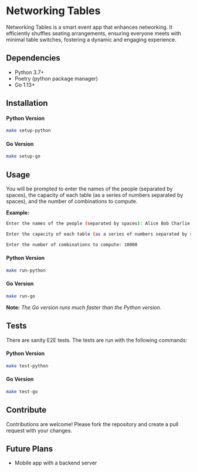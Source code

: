 # Networking Tables

Networking Tables is a smart event app that enhances networking. It efficiently shuffles seating arrangements, ensuring everyone meets with minimal table switches, fostering a dynamic and engaging experience.

## Dependencies

- Python 3.7+
- Poetry (python package manager)
- Go 1.13+

## Installation

#### Python Version

```bash
make setup-python
```

#### Go Version

```bash
make setup-go
```

## Usage

You will be prompted to enter the names of the people (separated by spaces), the capacity of each table (as a series of numbers separated by spaces), and the number of combinations to compute.

**Example:**

```bash
Enter the names of the people (separated by spaces): Alice Bob Charlie David Eve

Enter the capacity of each table (as a series of numbers separated by spaces): 2 3 4 5

Enter the number of combinations to compute: 10000

```

#### Python Version

```bash
make run-python
```

#### Go Version
  
```bash
make run-go
```

**Note:** *The Go version runs much faster than the Python version.*

## Tests

There are sanity E2E tests. The tests are run with the following commands:

#### Python Version

```bash
make test-python
```

#### Go Version
  
```bash
make test-go
```

## Contribute

Contributions are welcome! Please fork the repository and create a pull request with your changes.

## Future Plans

- Mobile app with a backend server
